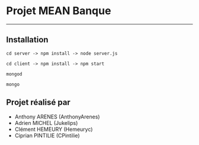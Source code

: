 # Projet MEAN Banque
___
## Installation
```
cd server -> npm install -> node server.js
```
```
cd client -> npm install -> npm start
```
```
mongod
```
```
mongo
```

## Projet réalisé par

* Anthony ARENES (AnthonyArenes)
* Adrien MICHEL (Jukelips)
* Clément HEMEURY (Hemeuryc)
* Ciprian PINTILIE (CPintilie)